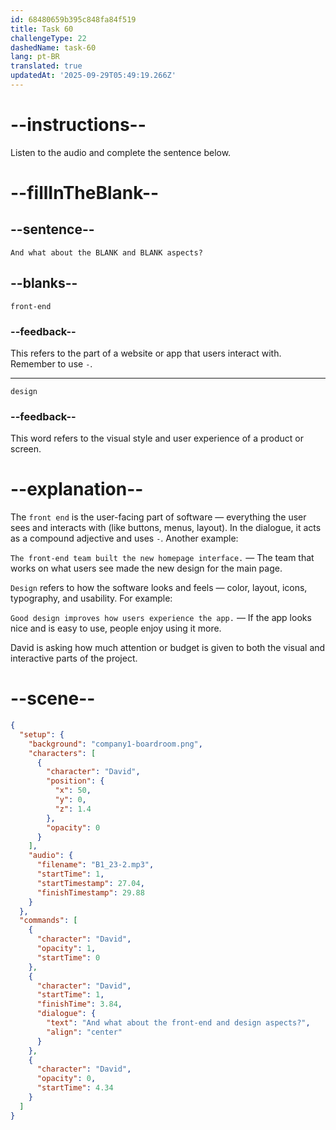 ```yaml
---
id: 68480659b395c848fa84f519
title: Task 60
challengeType: 22
dashedName: task-60
lang: pt-BR
translated: true
updatedAt: '2025-09-29T05:49:19.266Z'
---
```


<!-- (audio) David: And what about the front-end and design aspects? -->

# --instructions--

Listen to the audio and complete the sentence below.

# --fillInTheBlank--

## --sentence--

`And what about the BLANK and BLANK aspects?`

## --blanks--

`front-end`

### --feedback--

This refers to the part of a website or app that users interact with. Remember to use `-`.

---

`design`

### --feedback--

This word refers to the visual style and user experience of a product or screen.

# --explanation--

The `front end` is the user-facing part of software — everything the user sees and interacts with (like buttons, menus, layout). In the dialogue, it acts as a compound adjective and uses `-`. Another example:

`The front-end team built the new homepage interface.` — The team that works on what users see made the new design for the main page.

`Design` refers to how the software looks and feels — color, layout, icons, typography, and usability. For example:

`Good design improves how users experience the app.` — If the app looks nice and is easy to use, people enjoy using it more.

David is asking how much attention or budget is given to both the visual and interactive parts of the project.

# --scene--

```json
{
  "setup": {
    "background": "company1-boardroom.png",
    "characters": [
      {
        "character": "David",
        "position": {
          "x": 50,
          "y": 0,
          "z": 1.4
        },
        "opacity": 0
      }
    ],
    "audio": {
      "filename": "B1_23-2.mp3",
      "startTime": 1,
      "startTimestamp": 27.04,
      "finishTimestamp": 29.88
    }
  },
  "commands": [
    {
      "character": "David",
      "opacity": 1,
      "startTime": 0
    },
    {
      "character": "David",
      "startTime": 1,
      "finishTime": 3.84,
      "dialogue": {
        "text": "And what about the front-end and design aspects?",
        "align": "center"
      }
    },
    {
      "character": "David",
      "opacity": 0,
      "startTime": 4.34
    }
  ]
}
```
